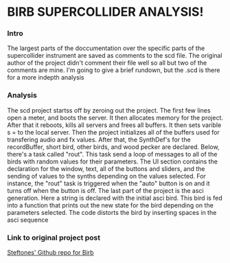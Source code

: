 # BIRB SUPERCOLLIDER ANALYSIS!
### Intro
<p>
The largest parts of the doccumentation over the specific parts of the supercollider instrument are saved as comments to the scd file. The original author of the project didn't comment their file well so all but two of the comments are mine. I'm going to give a brief rundown, but the .scd is there for a more indepth analysis
</p>

### Analysis
<p>
The scd project startss off by zeroing out the project. The first few lines open a meter, and boots the server. It then allocates memory for the project. After that it reboots, kills all servers and frees all buffers. It then sets varible s = to the local server. Then the project initializes all of the buffers used for transfering audio and fx values. After that, the SynthDef's for the recordBuffer, short bird, other birds, and wood pecker are declared. Below, there's a task called "rout". This task send a loop of messages to all of the birds with random values for their parameters. The UI section contains the declaration for the window, text, all of the buttons and sliders, and the sending of values to the synths depending on the values selected. For instance, the "rout" task is triggered when the "auto" button is on and it turns off when the button is off. The last part of the project is the asci generation. Here a string is declared with the initial asci bird. This bird is fed into a function that prints out the new state for the bird depending on the parameters selected. The code distorts the bird by inserting spaces in the asci sequence
</p>

### Link to original project post

[Steftones' Github repo for Birb](https://github.com/Steftones/Birb)